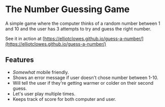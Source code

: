# The Number Guessing Game

A simple game where the computer thinks of a random number between 1 and 10 and the user has 3 attempts to try and guess the right number.

See it in action at [https://elliotclowes.github.io/guess-a-number/](https://elliotclowes.github.io/guess-a-number/)

## Features
 - *Somewhat* mobile friendly.
 - Shows an error message if user doesn't chose number between 1-10.
 - Will tell the user if they're getting warmer or colder on their second guess.
 - Let's user play multiple times.
 - Keeps track of score for both computer and user.
